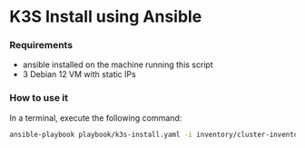 # K3S Install using Ansible
### Requirements
- ansible installed on the machine running this script 
- 3 Debian 12 VM with static IPs

### How to use it
In a terminal, execute the following command: 
```sh
ansible-playbook playbook/k3s-install.yaml -i inventory/cluster-inventory.yaml -u <your-remote-user>
```